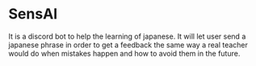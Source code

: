 # SensAI
It is a discord bot to help the learning of japanese. It will let user send a japanese phrase in order to get a feedback the same way a real teacher would do when mistakes happen and how to avoid them in the future.

